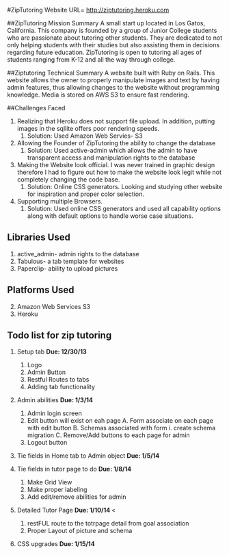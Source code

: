 #ZipTutoring Website
URL= http://ziptutoring.heroku.com

##ZipTutoring Mission Summary
A small start up located in Los Gatos, California. This company is founded by a group 
of Junior College students who are passionate about tutoring other students. They are 
dedicated to not only helping students with their studies but also assisting them in 
decisions regarding future education. ZipTutoring is open to tutoring all ages of students
ranging from K-12 and all the way through college. 

##Ziptutoring Technical Summary 
A website built with Ruby on Rails. This website allows the owner to properly manipulate 
images and text by having admin features, thus allowing changes to the website without 
programming knowledge. Media is stored on AWS S3 to ensure fast rendering. 

##Challenges Faced
1. Realizing that Heroku does not support file upload. In addition, putting images in the sqllite 
offers poor rendering speeds.
	1. Solution: Used Amazon Web Servies- S3
2. Allowing the Founder of ZipTutoring the ability to change the database 
	1. Solution: Used active-admin which allows the admin to have transparent access and manipulation 
    rights to the database 
3. Making the Website look official. I was never trained in graphic design therefore I
had to figure out how to make the website look legit while not completely changing the 
code base. 
	1. Solution: Online CSS generators. Looking and studying other website for inspiration
    and proper color selection. 
4. Supporting multiple Browsers. 
	1. Solution: Used online CSS generators and used all capability options along with 
    default options to handle worse case situations. 

## Libraries Used
1. active_admin- admin rights to the database
2. Tabulous- a tab template for websites
3. Paperclip- ability to upload pictures

## Platforms Used
2. Amazon Web Services S3
3. Heroku 

## Todo list for zip tutoring 

1. Setup tab <b> Due: 12/30/13 </b> 
	1. Logo 
	3. Admin Button
	4. Restful Routes to tabs 
	5. Adding tab functionality 

2. Admin abilities <b> Due: 1/3/14 </b>
	1. Admin login screen 
	2. Edit button will exist on eah page 
		A. Form associate on each page with edit button 
		B. Schemas associated with form 
			i. create schema migration 
		C. Remove/Add buttons to each page for admin 
	3. Logout button 

3. Tie fields in Home tab to Admin object <b> Due: 1/5/14 </b> 

4. Tie fields in tutor page to do <b> Due: 1/8/14 </b> 
	1. Make Grid View 
	2. Make proper labeling  
	3. Add edit/remove abilities for admin  

5. Detailed Tutor Page <b> Due: 1/10/14 </b> <
	1. restFUL route to the totrpage detail from goal association
	2. Proper Layout of picture and schema 

6. CSS upgrades <b> Due: 1/15/14 </b>  
